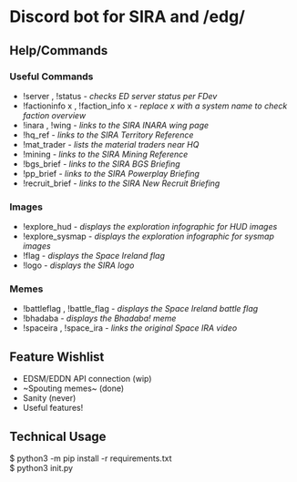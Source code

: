 # Discord bot for SIRA and /edg/

## Help/Commands

### Useful Commands
- !server , !status - *checks ED server status per FDev*
- !factioninfo x , !faction_info x - *replace x with a system name to check faction overview*
- !inara , !wing - *links to the SIRA INARA wing page*
- !hq_ref - *links to the SIRA Territory Reference*
- !mat_trader - *lists the material traders near HQ*
- !mining - *links to the SIRA Mining Reference*
- !bgs_brief - *links to the SIRA BGS Briefing*
- !pp_brief - *links to the SIRA Powerplay Briefing*
- !recruit_brief - *links to the SIRA New Recruit Briefing*

### Images
- !explore_hud - *displays the exploration infographic for HUD images*
- !explore_sysmap - *displays the exploration infographic for sysmap images*
- !flag - *displays the Space Ireland flag*
- !logo - *displays the SIRA logo*

### Memes
- !battleflag , !battle_flag - *displays the Space Ireland battle flag*
- !bhadaba - *displays the Bhadaba! meme*
- !spaceira , !space_ira - *links the original Space IRA video*

## Feature Wishlist
- EDSM/EDDN API connection (wip)
- ~Spouting memes~ (done)
- Sanity (never)
- Useful features!

## Technical Usage
$ python3 -m pip install -r requirements.txt\
$ python3 init.py
